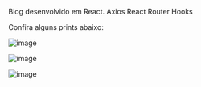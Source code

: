 Blog desenvolvido em React.
  Axios
  React Router
  Hooks

Confira alguns prints abaixo:

![image](https://github.com/user-attachments/assets/85b86775-4775-48a7-8dd5-9a8285cf5cee)

![image](https://github.com/user-attachments/assets/cfd30812-3a62-41b6-b035-c7cae62d161c)

![image](https://github.com/user-attachments/assets/46af6532-7a62-47b9-bf45-ef3798028649)
